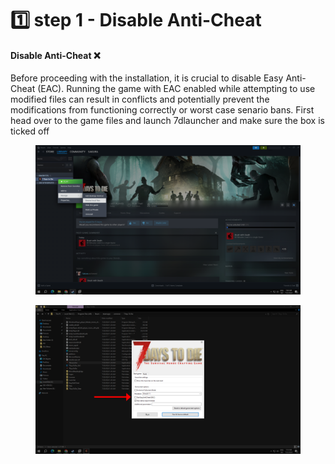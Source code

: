 # 1️⃣ step 1 - Disable Anti-Cheat

#### Disable Anti-Cheat ❌

Before proceeding with the installation, it is crucial to disable Easy Anti-Cheat (EAC). Running the game with EAC enabled while attempting to use modified files can result in conflicts and potentially prevent the modifications from functioning correctly or worst case senario bans. First head over to the game files and launch 7dlauncher and make sure the box is ticked off&#x20;

<figure><img src=".gitbook/assets/Desktop Screenshot 2024.07.22 - 07.04.27.23.png" alt=""><figcaption></figcaption></figure>

<figure><img src=".gitbook/assets/86868.png" alt=""><figcaption></figcaption></figure>

